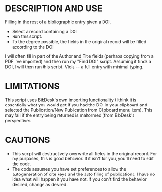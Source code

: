 # DESCRIPTION AND USE #

Filling in the rest of a bibliographic entry given a DOI.

* Select a record containing a DOI
* Run this script.
* To the degree possible, the fields in the original record will be filled according to the DOI

I will often fill in part of the Author and Title fields (perhaps copying from a PDF I've imported) and then run my "Find DOI" script. Assuming it finds a DOI, I will then run this script.  Viola -- a full entry with minimal typing.

# LIMITATIONS #

This script uses BibDesk's own importing functionality (I think it is essentially what you would get if you had the DOI in your clipboard and selected the Publication/New Publication from Clipboard menu item).  This may fail if the entry being returned is malformed (from BibDesk's perspective).


# CAUTIONS #

* This script will destructively overwrite all fields in the original record.  For my purposes, this is good behavior. If it isn't for you, you'll need to edit the code.
* The code assumes you have set preferences to allow the autogeneration of cite keys and the auto filing of publications.  I have no idea what will happen if you have not.  If you don't find the behavior desired, change as desired.


